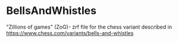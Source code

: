 # BellsAndWhistles
"Zillions of games" (ZoG)- zrf file for the chess variant described in https://www.chess.com/variants/bells-and-whistles
